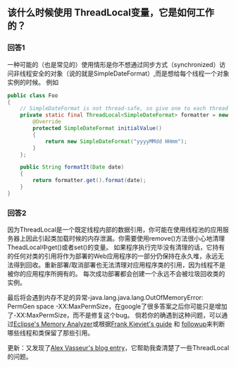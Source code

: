 ## 该什么时候使用 ThreadLocal变量，它是如何工作的？
### 回答1
一种可能的（也是常见的）使用情形是你不想通过同步方式（synchronized）访问非线程安全的对象（说的就是SimpleDateFormat）,而是想给每个线程一个对象实例的时候。
例如
````java
public class Foo
{
    // SimpleDateFormat is not thread-safe, so give one to each thread
    private static final ThreadLocal<SimpleDateFormat> formatter = new ThreadLocal<SimpleDateFormat>(){
        @Override
        protected SimpleDateFormat initialValue()
        {
            return new SimpleDateFormat("yyyyMMdd HHmm");
        }
    };

    public String formatIt(Date date)
    {
        return formatter.get().format(date);
    }
}
````
### 回答2
因为ThreadLocal是一个既定线程内部的数据引用，你可能在使用线程池的应用服务器上因此引起类加载时候的内存泄漏。你需要使用remove()方法很小心地清理TheadLocal中get()或者set()的变量。
如果程序执行完毕没有清理的话，它持有的任何对类的引用将作为部署的Web应用程序的一部分仍保持在永久堆，永远无法得到回收。重新部署/取消部署也无法清理对应用程序类的引用，因为线程不是被你的应用程序所拥有的。
每次成功部署都会创建一个永远不会被垃圾回收类的实例。

最后将会遇到内存不足的异常-java.lang.java.lang.OutOfMemoryError: PermGen space -XX:MaxPermSize，在google了很多答案之后你可能只是增加了-XX:MaxPermSize，而不是修复这个bug。
倘若你的确遇到这种问题，可以通过[Eclipse's Memory Analyzer](http://www.eclipse.org/mat/)或根据[Frank Kieviet's guide](https://blogs.oracle.com/fkieviet/entry/classloader_leaks_the_dreaded_java) 和 [followup](https://blogs.oracle.com/fkieviet/entry/how_to_fix_the_dreaded)来判断哪些线程和类保留了那些引用。

更新：又发现了[Alex Vasseur's blog entry](http://avasseur.blogspot.jp/2003/11/threadlocal-and-memory-leaks.html)，它帮助我查清楚了一些ThreadLocal的问题。

 